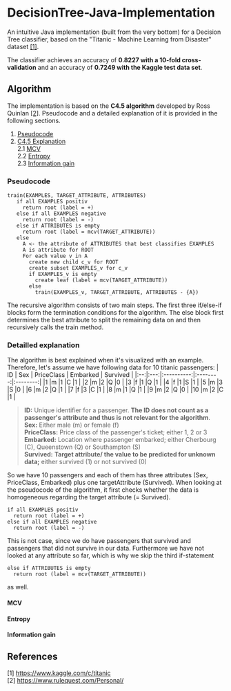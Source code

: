 # DecisionTree-Java-Implementation
An intuitive Java implementation (built from the very bottom) for a Decision Tree classifier, based on the "Titanic - Machine Learning from Disaster" dataset [[1]](#references).

The classifier achieves an accuracy of **0.8227 with a 10-fold cross-validation** and an accuracy of **0.7249 with the Kaggle test data set**.

## Algorithm
The implementation is based on the **C4.5 algorithm** developed by Ross Quinlan [[2]](#references). Pseudocode and a detailed explanation of it is provided in the following sections.
1. [Pseudocode](#pseudocode)
2. [C4.5 Explanation](#detailled-explanation)  
  2.1 [MCV](#mcv)  
  2.2 [Entropy](#entropy)  
  2.3 [Information gain](#information-gain)  

### Pseudocode
```
train(EXAMPLES, TARGET_ATTRIBUTE, ATTRIBUTES)
   if all EXAMPLES positiv
     return root (label = +)
   else if all EXAMPLES negative
     return root (label = -)
   else if ATTRIBUTES is empty
     return root (label = mcv(TARGET_ATTRIBUTE))
   else
     A <- the attribute of ATTRIBUTES that best classifies EXAMPLES
     A is attribute for ROOT
     For each value v in A
       create new child c_v for ROOT
       create subset EXAMPLES_v for c_v
       if EXAMPLES_v is empty
         create leaf (label = mcv(TARGET_ATTRIBUTE))
       else
         train(EXAMPLES_v, TARGET_ATTRIBUTE, ATTRIBUTES - {A})
```
The recursive algorithm consists of two main steps. The first three if/else-if blocks form the termination conditions for the algorithm. The else block first determines the best attribute to split the remaining data on and then recursively calls the train method.

### Detailled explanation
The algorithm is best explained when it's visualized with an example. Therefore, let's assume we have following data for 10 titanic passengers: 
| ID | Sex | PriceClass | Embarked | Survived |
|:--:|:---:|:----------:|:--------:|:--------:|
|1   |m    |1           |C         |1         |
|2   |m    |2           |Q         |0         |
|3   |f    |1           |Q         |1         |
|4   |f    |1           |S         |1         |
|5   |m    |3           |S         |0         |
|6   |m    |2           |Q         |1         |
|7   |f    |3           |C         |1         |
|8   |m    |1           |Q         |1         |
|9   |m    |2           |Q         |0         |
|10  |m    |2           |C         |1         |
> **ID:** Unique identifier for a passenger. **The ID does not count as a passenger's attribute and thus is not relevant for the algorithm**.<br/>
> **Sex:** Either male (m) or female (f)<br/>
> **PriceClass:** Price class of the passenger's ticket; either 1, 2 or 3<br/>
> **Embarked:** Location where passenger embarked; either Cherbourg (C), Queenstown (Q) or Southampton (S)<br/>
> **Survived:** **Target attribute/ the value to be predicted for unknown data;** either survived (1) or not survived (0)<br/>

So we have 10 passengers and each of them has three attributes (Sex, PriceClass, Embarked) plus one targetAttribute (Survived). 
When looking at the pseudocode of the algorithm, it first checks whether the data is homogeneous regarding the target attribute (= Survived). 
```
if all EXAMPLES positiv
  return root (label = +)
else if all EXAMPLES negative
  return root (label = -)
```
This is not case, since we do have passengers that survived and passengers that did not survive in our data. 
Furthermore we have not looked at any attribute so far, which is why we skip the third if-statement 
```
else if ATTRIBUTES is empty
  return root (label = mcv(TARGET_ATTRIBUTE))
```
as well. 

#### MCV
#### Entropy
#### Information gain

## References
[1] https://www.kaggle.com/c/titanic<br/>
[2] https://www.rulequest.com/Personal/
